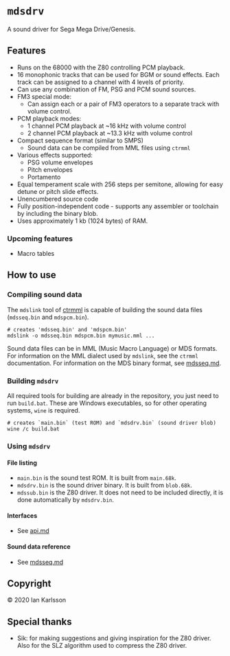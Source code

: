 `mdsdrv`
========
A sound driver for Sega Mega Drive/Genesis.

## Features
- Runs on the 68000 with the Z80 controlling PCM playback.
- 16 monophonic tracks that can be used for BGM or sound effects.
	Each track can be assigned to a channel with 4 levels of priority.
- Can use any combination of FM, PSG and PCM sound sources.
- FM3 special mode:
	- Can assign each or a pair of FM3 operators to a separate track
	  with volume control.
- PCM playback modes:
	- 1 channel PCM playback at ~16 kHz with volume control
	- 2 channel PCM playback at ~13.3 kHz with volume control
- Compact sequence format (similar to SMPS)
	- Sound data can be compiled from MML files using `ctrmml`
- Various effects supported:
	- PSG volume envelopes
	- Pitch envelopes
	- Portamento
- Equal temperament scale with 256 steps per semitone, allowing for
	easy detune or pitch slide effects.
- Unencumbered source code
- Fully position-independent code - supports any assembler or toolchain
	by including the binary blob.
- Uses approximately 1 kb (1024 bytes) of RAM.

### Upcoming features
- Macro tables

## How to use

### Compiling sound data
The `mdslink` tool of [ctrmml](https://github.com/superctr/ctrmml)
is capable of building the sound data files (`mdsseq.bin` and
`mdspcm.bin`).

	# creates 'mdsseq.bin' and 'mdspcm.bin'
	mdslink -o mdsseq.bin mdspcm.bin mymusic.mml ...

Sound data files can be in MML (Music Macro Language) or MDS formats.
For information on the MML dialect used by `mdslink`, see the `ctrmml`
documentation. For information on the MDS binary format, see
[mdsseq.md](doc/mdsseq.md).

### Building `mdsdrv`
All required tools for building are already in the repository, you just
need to run `build.bat`. These are Windows executables, so for other
operating systems, `wine` is required.

	# creates `main.bin` (test ROM) and `mdsdrv.bin` (sound driver blob)
	wine /c build.bat

### Using `mdsdrv`

#### File listing
- `main.bin` is the sound test ROM. It is built from  `main.68k`.
- `mdsdrv.bin` is the sound driver binary. It is built from `blob.68k`.
- `mdssub.bin` is the Z80 driver. It does not need to be included
	directly, it is done automatically by `mdsdrv.bin`.

#### Interfaces
- See [api.md](doc/api.md)

#### Sound data reference
- See [mdsseq.md](doc/mdsseq.md)

## Copyright
&copy; 2020 Ian Karlsson

## Special thanks
- Sik: for making suggestions and giving inspiration for the Z80 driver.
	Also for the SLZ algorithm used to compress the Z80 driver.
